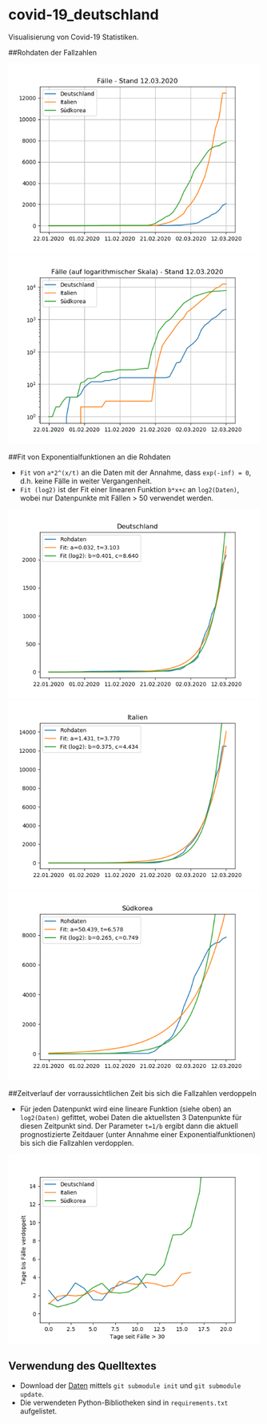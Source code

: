 # covid-19_deutschland
Visualisierung von Covid-19 Statistiken.

##Rohdaten der Fallzahlen

![Fallzahlen](cases.png) ![Fallzahlen (log)](cases_log.png)

##Fit von Exponentialfunktionen an die Rohdaten

* `Fit` von `a*2^(x/t)` an die Daten mit der Annahme, dass `exp(-inf) = 0`, d.h. keine Fälle in weiter Vergangenheit.
* `Fit (log2)` ist der Fit einer linearen Funktion `b*x+c` an `log2(Daten)`, wobei nur Datenpunkte mit Fällen > 50 verwendet werden.

![Fallzahlen](Deutschland_fit.png) ![Fallzahlen (log)](Italien_fit.png) ![Fallzahlen (log)](Suedkorea_fit.png)

##Zeitverlauf der vorraussichtlichen Zeit bis sich die Fallzahlen verdoppeln

* Für jeden Datenpunkt wird eine lineare Funktion (siehe oben) an `log2(Daten)` gefittet, wobei Daten die aktuellsten 3 Datenpunkte für diesen Zeitpunkt sind. Der Parameter `t=1/b` ergibt dann die aktuell prognostizierte Zeitdauer (unter Annahme einer Exponentialfunktionen) bis sich die Fallzahlen verdopplen.

![Fallzahlen](tau.png)

## Verwendung des Quelltextes

* Download der [Daten](https://github.com/CSSEGISandData/COVID-19) mittels `git submodule init` und `git submodule update`.
* Die verwendeten Python-Bibliotheken sind in `requirements.txt` aufgelistet.
